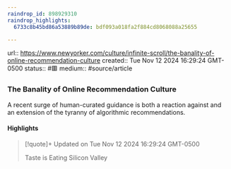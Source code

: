```yaml
---
raindrop_id: 898929310
raindrop_highlights:
  6733c8b45bd86a53889b89de: bdf093a018fa2f884cd8068088a25655

---
```


url:: https://www.newyorker.com/culture/infinite-scroll/the-banality-of-online-recommendation-culture
created:: Tue Nov 12 2024 16:29:24 GMT-0500
status:: #🟥
medium:: #source/article


### The Banality of Online Recommendation Culture

A recent surge of human-curated guidance is both a reaction against and an extension of the tyranny of algorithmic recommendations.

#### Highlights

> [!quote]+ Updated on Tue Nov 12 2024 16:29:24 GMT-0500
>
> Taste is Eating Silicon Valley
